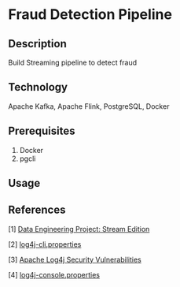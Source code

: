 # Fraud Detection Pipeline

## Description

Build Streaming pipeline to detect fraud

## Technology

Apache Kafka, Apache Flink, PostgreSQL, Docker

## Prerequisites

1. Docker
2. pgcli

## Usage

## References
[1] [Data Engineering Project: Stream Edition](https://www.startdataengineering.com/post/data-engineering-project-for-beginners-stream-edition/)

[2] [log4j-cli.properties](https://github.com/apache/flink/blob/release-1.11.0/flink-dist/src/main/flink-bin/conf/log4j-cli.properties)

[3] [Apache Log4j Security Vulnerabilities](https://logging.apache.org/log4j/2.x/security.html)

[4] [log4j-console.properties](https://github.com/apache/flink/blob/release-1.11.0/flink-dist/src/main/flink-bin/conf/log4j-console.properties)